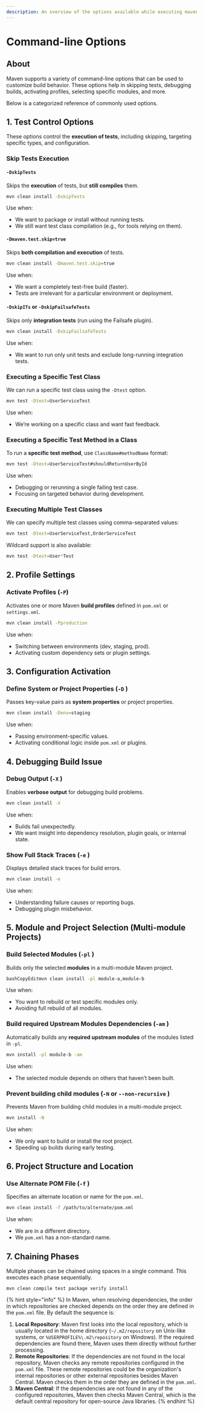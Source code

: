 ```yaml
---
description: An overview of the options available while executing maven commands.
---
```


# Command-line Options

## **About**

Maven supports a variety of command-line options that can be used to customize build behavior. These options help in skipping tests, debugging builds, activating profiles, selecting specific modules, and more.

Below is a categorized reference of commonly used options.

## 1. Test Control Options

These options control the **execution of tests**, including skipping, targeting specific types, and configuration.

### Skip Tests Execution

#### `-DskipTests`

Skips the **execution** of tests, but **still compiles** them.

```bash
mvn clean install -DskipTests
```

Use when:

* We want to package or install without running tests.
* We still want test class compilation (e.g., for tools relying on them).

#### `-Dmaven.test.skip=true`

Skips **both compilation and execution** of tests.

```bash
mvn clean install -Dmaven.test.skip=true
```

Use when:

* We want a completely test-free build (faster).
* Tests are irrelevant for a particular environment or deployment.

#### `-DskipITs` or `-DskipFailsafeTests`

Skips only **integration tests** (run using the Failsafe plugin).

```bash
mvn clean install -DskipFailsafeTests
```

Use when:

* We want to run only unit tests and exclude long-running integration tests.

### Executing a Specific Test Class

We can run a specific test class using the `-Dtest` option.

```bash
mvn test -Dtest=UserServiceTest
```

Use when:

* We’re working on a specific class and want fast feedback.

### Executing a Specific Test Method in a Class

To run a **specific test method**, use `ClassName#methodName` format:

```bash
mvn test -Dtest=UserServiceTest#shouldReturnUserById
```

Use when:

* Debugging or rerunning a single failing test case.
* Focusing on targeted behavior during development.

### Executing Multiple Test Classes

We can specify multiple test classes using comma-separated values:

```bash
mvn test -Dtest=UserServiceTest,OrderServiceTest
```

Wildcard support is also available:

```bash
mvn test -Dtest=User*Test
```

## 2. Profile Settings

### Activate Profiles (`-P`)

Activates one or more Maven **build profiles** defined in `pom.xml` or `settings.xml`.

```bash
mvn clean install -Pproduction
```

Use when:

* Switching between environments (dev, staging, prod).
* Activating custom dependency sets or plugin settings.

## 3. Configuration Activation

### Define System or Project Properties (`-D` )

Passes key-value pairs as **system properties** or project properties.

```bash
mvn clean install -Denv=staging
```

Use when:

* Passing environment-specific values.
* Activating conditional logic inside `pom.xml` or plugins.

## 4. Debugging Build Issue

### Debug Output (`-X` )

Enables **verbose output** for debugging build problems.

```bash
mvn clean install -X
```

Use when:

* Builds fail unexpectedly.
* We want insight into dependency resolution, plugin goals, or internal state.

### Show Full Stack Traces (`-e` )

Displays detailed stack traces for build errors.

```bash
mvn clean install -e
```

Use when:

* Understanding failure causes or reporting bugs.
* Debugging plugin misbehavior.

## 5. Module and Project Selection (Multi-module Projects)

### Build Selected Modules (`-pl` )

Builds only the selected **modules** in a multi-module Maven project.

```bash
bashCopyEditmvn clean install -pl module-a,module-b
```

Use when:

* You want to rebuild or test specific modules only.
* Avoiding full rebuild of all modules.

### **Build required Upstream Modules** Dependencies (`-am` )

Automatically builds any **required upstream modules** of the modules listed in `-pl`.

```bash
mvn install -pl module-b -am
```

Use when:

* The selected module depends on others that haven’t been built.

### Prevent building child modules (`-N` or `--non-recursive` )

Prevents Maven from building child modules in a multi-module project.

```bash
mvn install -N
```

Use when:

* We only want to build or install the root project.
* Speeding up builds during early testing.

## 6. Project Structure and Location

### Use Alternate POM File (`-f` )

Specifies an alternate location or name for the `pom.xml`.

```bash
mvn clean install -f /path/to/alternate/pom.xml
```

Use when:

* We are in a different directory.
* We `pom.xml` has a non-standard name.



## **7. Chaining Phases**

Multiple phases can be chained using spaces in a single command. This executes each phase sequentially.

`mvn clean compile test package verify install`

{% hint style="info" %}
In Maven, when resolving dependencies, the order in which repositories are checked depends on the order they are defined in the `pom.xml` file. By default the sequence is:

1. **Local Repository**: Maven first looks into the local repository, which is usually located in the home directory (`~/.m2/repository` on Unix-like systems, or `%USERPROFILE%\.m2\repository` on Windows). If the required dependencies are found there, Maven uses them directly without further processing.
2. **Remote Repositories**: If the dependencies are not found in the local repository, Maven checks any remote repositories configured in the `pom.xml` file. These remote repositories could be the organization's internal repositories or other external repositories besides Maven Central. Maven checks them in the order they are defined in the `pom.xml`.
3. **Maven Central**: If the dependencies are not found in any of the configured repositories, Maven then checks Maven Central, which is the default central repository for open-source Java libraries.
{% endhint %}
